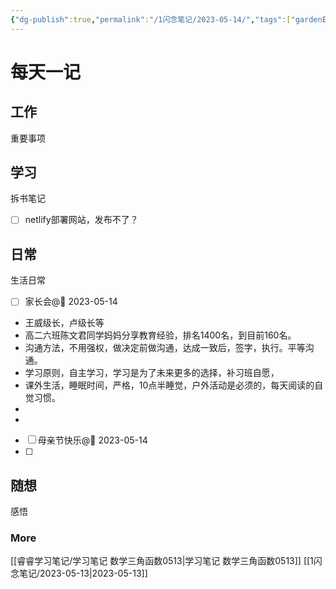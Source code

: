 ```yaml
---
{"dg-publish":true,"permalink":"/1闪念笔记/2023-05-14/","tags":["gardenEntry"]}
---
```


# 每天一记


## 工作
重要事项


## 学习
拆书笔记
- [ ] netlify部署网站，发布不了？


## 日常
生活日常
- [ ] 家长会@📅 2023-05-14 
- 王威级长，卢级长等
- 高二六班陈文君同学妈妈分享教育经验，排名1400名，到目前160名。
- 沟通方法，不用强权，做决定前做沟通，达成一致后，签字，执行。平等沟通。
- 学习原则，自主学习，学习是为了未来更多的选择，补习班自愿，
- 课外生活，睡眠时间，严格，10点半睡觉，户外活动是必须的，每天阅读的自觉习惯。
- 
- 
- [ ] 母亲节快乐@📅 2023-05-14 
- [ ] 

## 随想
感悟

### More
[[睿睿学习笔记/学习笔记 数学三角函数0513\|学习笔记 数学三角函数0513]]
[[1闪念笔记/2023-05-13\|2023-05-13]]